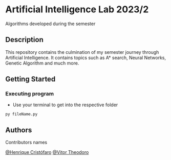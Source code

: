 # Artificial Intelligence Lab 2023/2

Algorithms developed during the semester

## Description

This repository contains the culmination of my semester journey through Artificial Intelligence.
It contains topics such as A\* search, Neural Networks, Genetic Algorithm and much more.

## Getting Started

### Executing program

- Use your terminal to get into the respective folder

```
py fileName.py
```

## Authors

Contributors names

[@Henrique Cristófaro](https://github.com/Riuregan)
[@Vitor Theodoro](https://github.com/VitorTheodoro1)
